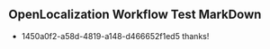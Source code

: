 ## OpenLocalization Workflow Test MarkDown
* 1450a0f2-a58d-4819-a148-d466652f1ed5 
thanks!<!--HONumber=Mar16_HO2-->
